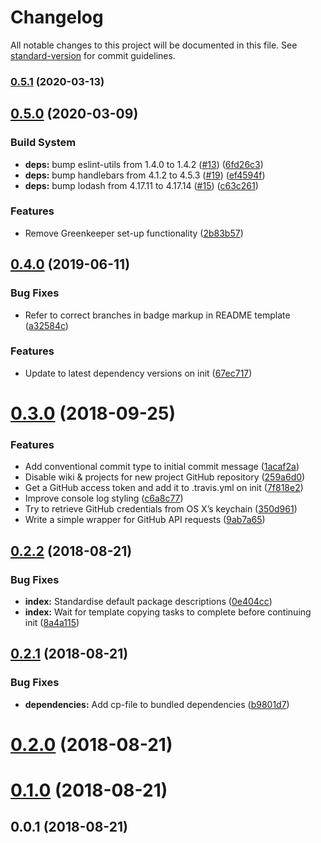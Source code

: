 # Changelog

All notable changes to this project will be documented in this file. See [standard-version](https://github.com/conventional-changelog/standard-version) for commit guidelines.

### [0.5.1](https://github.com/delucis/delucis-create/compare/v0.5.0...v0.5.1) (2020-03-13)

## [0.5.0](https://github.com/delucis/delucis-create/compare/v0.4.0...v0.5.0) (2020-03-09)


### Build System

* **deps:** bump eslint-utils from 1.4.0 to 1.4.2 ([#13](https://github.com/delucis/delucis-create/issues/13)) ([6fd26c3](https://github.com/delucis/delucis-create/commit/6fd26c3))
* **deps:** bump handlebars from 4.1.2 to 4.5.3 ([#19](https://github.com/delucis/delucis-create/issues/19)) ([ef4594f](https://github.com/delucis/delucis-create/commit/ef4594f))
* **deps:** bump lodash from 4.17.11 to 4.17.14 ([#15](https://github.com/delucis/delucis-create/issues/15)) ([c63c261](https://github.com/delucis/delucis-create/commit/c63c261))


### Features

* Remove Greenkeeper set-up functionality ([2b83b57](https://github.com/delucis/delucis-create/commit/2b83b57))



## [0.4.0](https://github.com/delucis/delucis-create/compare/v0.3.0...v0.4.0) (2019-06-11)


### Bug Fixes

* Refer to correct branches in badge markup in README template ([a32584c](https://github.com/delucis/delucis-create/commit/a32584c))


### Features

* Update to latest dependency versions on init ([67ec717](https://github.com/delucis/delucis-create/commit/67ec717))



<a name="0.3.0"></a>
# [0.3.0](https://github.com/delucis/delucis-create/compare/v0.2.2...v0.3.0) (2018-09-25)


### Features

* Add conventional commit type to initial commit message ([1acaf2a](https://github.com/delucis/delucis-create/commit/1acaf2a))
* Disable wiki & projects for new project GitHub repository ([259a6d0](https://github.com/delucis/delucis-create/commit/259a6d0))
* Get a GitHub access token and add it to .travis.yml on init ([7f818e2](https://github.com/delucis/delucis-create/commit/7f818e2))
* Improve console log styling ([c6a8c77](https://github.com/delucis/delucis-create/commit/c6a8c77))
* Try to retrieve GitHub credentials from OS X’s keychain ([350d961](https://github.com/delucis/delucis-create/commit/350d961))
* Write a simple wrapper for GitHub API requests ([9ab7a65](https://github.com/delucis/delucis-create/commit/9ab7a65))



<a name="0.2.2"></a>
## [0.2.2](https://github.com/delucis/delucis-create/compare/v0.2.1...v0.2.2) (2018-08-21)


### Bug Fixes

* **index:** Standardise default package descriptions ([0e404cc](https://github.com/delucis/delucis-create/commit/0e404cc))
* **index:** Wait for template copying tasks to complete before continuing init ([8a4a115](https://github.com/delucis/delucis-create/commit/8a4a115))



<a name="0.2.1"></a>
## [0.2.1](https://github.com/delucis/delucis-create/compare/v0.2.0...v0.2.1) (2018-08-21)


### Bug Fixes

* **dependencies:** Add cp-file to bundled dependencies ([b9801d7](https://github.com/delucis/delucis-create/commit/b9801d7))



<a name="0.2.0"></a>
# [0.2.0](https://github.com/delucis/delucis-create/compare/v0.1.0...v0.2.0) (2018-08-21)



<a name="0.1.0"></a>
# [0.1.0](https://github.com/delucis/delucis-create/compare/v0.0.1...v0.1.0) (2018-08-21)



<a name="0.0.1"></a>
## 0.0.1 (2018-08-21)
